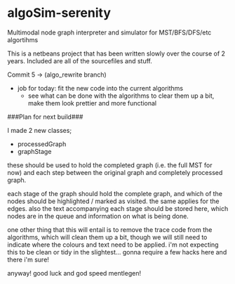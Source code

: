 algoSim-serenity
================

Multimodal node graph interpreter and simulator for MST/BFS/DFS/etc algortihms

This is a netbeans project that has been written slowly over the course of 2 years. Included are all of the sourcefiles and stuff.

Commit 5 -> (algo_rewrite branch)
  - job for today: fit the new code into the current algorithms
	- see what can be done with the algorithms to clear them up a bit, make them look prettier and more functional

###Plan for next build###

I made 2 new classes;
  - processedGraph
  - graphStage

these should be used to hold the completed graph (i.e. the full MST for now) and each step between the original graph and completely processed graph.

each stage of the graph should hold the complete graph, and which of the nodes should be highlighted / marked as visited. the same applies for the edges. also the text accompanying each stage should be stored here, which nodes are in the queue and information on what is being done.

one other thing that this will entail is to remove the trace code from the algorithms, which will clean them up a bit, though we will still need to indicate where the colours and text need to be applied. i'm not expecting this to be clean or tidy in the slightest... gonna require a few hacks here and there i'm sure!

anyway! good luck and god speed mentlegen!
